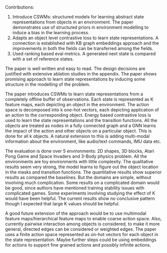 Contributions: 
1.    Introduce CSWMs: structured models for learning abstract state representations from objects in an environment.  The paper demonstrates use of structured priors in environment modelling to induce a bias in the learning process. 
2. Adapts an object level contrastive loss to learn state representations.  A connection is established with KB graph embeddings approach and the improvements in both the fields can be transferred among the fields. 
3.    Used ranking based eval metrics. A generated next state is compared with a set of reference states.  

The paper is well written and easy to read. The design decisions are justified with extensive ablation studies in the appendix.  The paper shows promising approach to learn state representations by inducing some structure in the modelling of the problem. 

The paper introduces CSWMs to learn state representations from a completely offline buffer of observations. Each state is represented as K feature maps, each depicting an object in the environment. The action space is decomposed into k one-hot vectors, each depicting application of an action to the corresponding object.  Energy based contrastive loss is used to learn the state representations and the transition functions. All the objects are treated as nodes in a fully connected graph and a GNN learns the impact of the action and other objects on a particular object. This is done for all k objects.  A natural extension to this is adding multi-modal information about the environment, like audio/text commands, IMU data etc.  

The evaluation is done over 5 environments: 2D shapes, 3D blocks, Atari Pong Game and Space Invaders and 3-Body physics problem.  All the environments are toy environments with little complexity. The qualitative results seem very strong, the model learns to figure out the object location in the masks and transition functions.  The quantitative results show superior results as compared the baselines. But the domains are simple, without involving much complication. Some results on a complicated domain would be good, since authors have mentioned training stability issues with complicated games. Some experiments involving studying the effect of K would have been helpful. The current results show no conclusive pattern though I expected that large K values should be helpful.  

A good future extension of the approach would be to use multimodal feature maps/hierarchical feature maps to enable coarse action space.  Also, currently pairwise interaction among objects is considered, to make it more general, directed edges can be considered or weighted edges. The paper uses a finite action space represented as on-hot vectors for each object in the state representation. Maybe further steps could be using embeddings for actions to support fine grained actions and possibly infinite actions.  